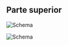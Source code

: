 ## Parte superior

![Schema](http://static.energysistem.com/images/manuals/42261/560cea7310ba0.jpg)

![Schema](http://static.energysistem.com/images/manuals/42261/560cea6bb6ac6.jpg)



